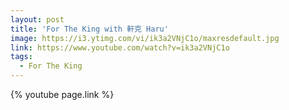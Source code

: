 ```yaml
---
layout: post
title: 'For The King with 軒克 Haru'
image: https://i3.ytimg.com/vi/ik3a2VNjC1o/maxresdefault.jpg
link: https://www.youtube.com/watch?v=ik3a2VNjC1o
tags:
  - For The King
---
```


{% youtube page.link %}
